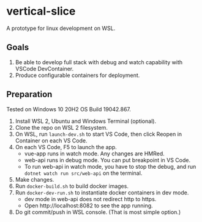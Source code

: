 # vertical-slice

A prototype for linux development on WSL.

## Goals

1. Be able to develop full stack with debug and watch capability with VSCode DevContainer.
2. Produce configurable containers for deployment.

## Preparation

Tested on Windows 10 20H2 OS Build 19042.867.

1. Install WSL 2, Ubuntu and Windows Terminal (optional).
2. Clone the repo on WSL 2 filesystem.
3. On WSL, run `launch-dev.sh` to start VS Code, then click Reopen in Container on each VS Code.
4. On each VS Code, F5 to launch the app.
    - vue-app runs in watch mode. Any changes are HMRed.
    - web-api runs in debug mode. You can put breakpoint in VS Code.
    - To run web-api in watch mode, you have to stop the debug, and run `dotnet watch run src/web-api` on the terminal.
5. Make changes.
6. Run `docker-build.sh` to build docker images.
7. Run `docker-dev-run.sh` to instantiate docker containers in dev mode.
    - dev mode in web-api does not redirect http to https.
    - Open http://localhost:8082 to see the app running.
8. Do git commit/push in WSL console. (That is most simple option.)